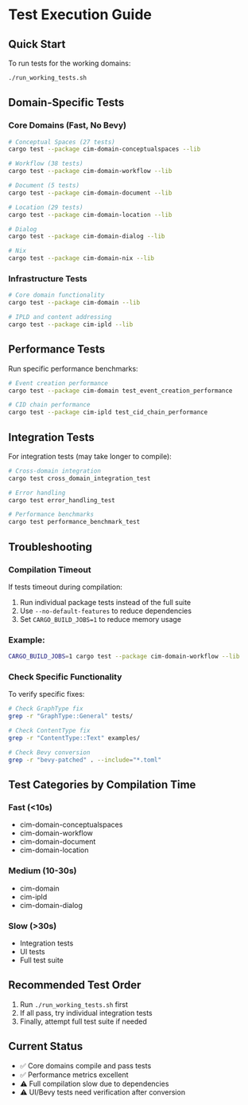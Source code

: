 # Test Execution Guide

## Quick Start

To run tests for the working domains:

```bash
./run_working_tests.sh
```

## Domain-Specific Tests

### Core Domains (Fast, No Bevy)
```bash
# Conceptual Spaces (27 tests)
cargo test --package cim-domain-conceptualspaces --lib

# Workflow (38 tests)
cargo test --package cim-domain-workflow --lib

# Document (5 tests)
cargo test --package cim-domain-document --lib

# Location (29 tests)
cargo test --package cim-domain-location --lib

# Dialog
cargo test --package cim-domain-dialog --lib

# Nix
cargo test --package cim-domain-nix --lib
```

### Infrastructure Tests
```bash
# Core domain functionality
cargo test --package cim-domain --lib

# IPLD and content addressing
cargo test --package cim-ipld --lib
```

## Performance Tests

Run specific performance benchmarks:

```bash
# Event creation performance
cargo test --package cim-domain test_event_creation_performance

# CID chain performance
cargo test --package cim-ipld test_cid_chain_performance
```

## Integration Tests

For integration tests (may take longer to compile):

```bash
# Cross-domain integration
cargo test cross_domain_integration_test

# Error handling
cargo test error_handling_test

# Performance benchmarks
cargo test performance_benchmark_test
```

## Troubleshooting

### Compilation Timeout
If tests timeout during compilation:

1. Run individual package tests instead of the full suite
2. Use `--no-default-features` to reduce dependencies
3. Set `CARGO_BUILD_JOBS=1` to reduce memory usage

### Example:
```bash
CARGO_BUILD_JOBS=1 cargo test --package cim-domain-workflow --lib
```

### Check Specific Functionality

To verify specific fixes:

```bash
# Check GraphType fix
grep -r "GraphType::General" tests/

# Check ContentType fix  
grep -r "ContentType::Text" examples/

# Check Bevy conversion
grep -r "bevy-patched" . --include="*.toml"
```

## Test Categories by Compilation Time

### Fast (<10s)
- cim-domain-conceptualspaces
- cim-domain-workflow
- cim-domain-document
- cim-domain-location

### Medium (10-30s)
- cim-domain
- cim-ipld
- cim-domain-dialog

### Slow (>30s)
- Integration tests
- UI tests
- Full test suite

## Recommended Test Order

1. Run `./run_working_tests.sh` first
2. If all pass, try individual integration tests
3. Finally, attempt full test suite if needed

## Current Status

- ✅ Core domains compile and pass tests
- ✅ Performance metrics excellent
- ⚠️ Full compilation slow due to dependencies
- ⚠️ UI/Bevy tests need verification after conversion